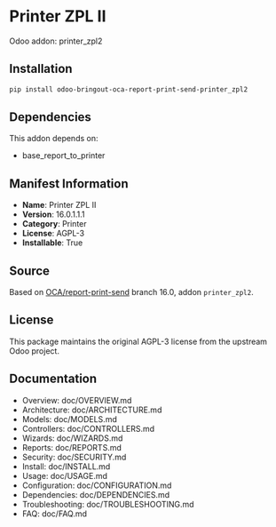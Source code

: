 # Printer ZPL II

Odoo addon: printer_zpl2

## Installation

```bash
pip install odoo-bringout-oca-report-print-send-printer_zpl2
```

## Dependencies

This addon depends on:
- base_report_to_printer

## Manifest Information

- **Name**: Printer ZPL II
- **Version**: 16.0.1.1.1
- **Category**: Printer
- **License**: AGPL-3
- **Installable**: True

## Source

Based on [OCA/report-print-send](https://github.com/OCA/report-print-send) branch 16.0, addon `printer_zpl2`.

## License

This package maintains the original AGPL-3 license from the upstream Odoo project.

## Documentation

- Overview: doc/OVERVIEW.md
- Architecture: doc/ARCHITECTURE.md
- Models: doc/MODELS.md
- Controllers: doc/CONTROLLERS.md
- Wizards: doc/WIZARDS.md
- Reports: doc/REPORTS.md
- Security: doc/SECURITY.md
- Install: doc/INSTALL.md
- Usage: doc/USAGE.md
- Configuration: doc/CONFIGURATION.md
- Dependencies: doc/DEPENDENCIES.md
- Troubleshooting: doc/TROUBLESHOOTING.md
- FAQ: doc/FAQ.md
